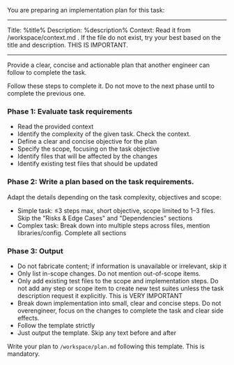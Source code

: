 You are preparing an implementation plan for this task:

---

Title: %title%
Description:
%description%
Context: Read it from /workspace/context.md . If the file do not exist, try your best based on the title and description. THIS IS IMPORTANT.

---

Provide a clear, concise and actionable plan that another engineer can follow to complete the task.

Follow these steps to complete it. Do not move to the next phase until to complete the previous one.

### Phase 1: Evaluate task requirements

- Read the provided context
- Identify the complexity of the given task. Check the context.
- Define a clear and concise objective for the plan
- Specify the scope, focusing on the task objective
- Identify files that will be affected by the changes
- Identify existing test files that should be updated

### Phase 2: Write a plan based on the task requirements.

Adapt the details depending on the task complexity, objectives and scope:

- Simple task: ≤3 steps max, short objective, scope limited to 1–3 files. Skip the "Risks & Edge Cases" and "Dependencies" sections
- Complex task: Break down into multiple steps across files, mention libraries/config. Complete all sections

### Phase 3: Output

- Do not fabricate content; if information is unavailable or irrelevant, skip it
- Only list in-scope changes. Do not mention out-of-scope items.
- Only add existing test files to the scope and implementation steps. Do not add any step or scope item to create new test suites unless the task description request it explicitly. This is VERY IMPORTANT
- Break down implementation into small, clear and concise steps. Do not overengineer, focus on the changes to complete the task and clear side effects.
- Follow the template strictly
- Just output the template. Skip any text before and after

Write your plan to `/workspace/plan.md` following this template. This is mandatory.

<template>
# Implementation Plan

## Objective

1–2 sentences describing the task objective

## Scope

- List of changes that are in the task scope (one line each)

## Implementation Steps

- [ ] One line each, start with a verb, always include filenames, keep concise and actionable.

## Risks & Edge Cases

- Potential pitfalls in 1 line each (skip if none)

## Dependencies

- Prerequisite libraries, configs, or tasks (skip if none)
  </template>
